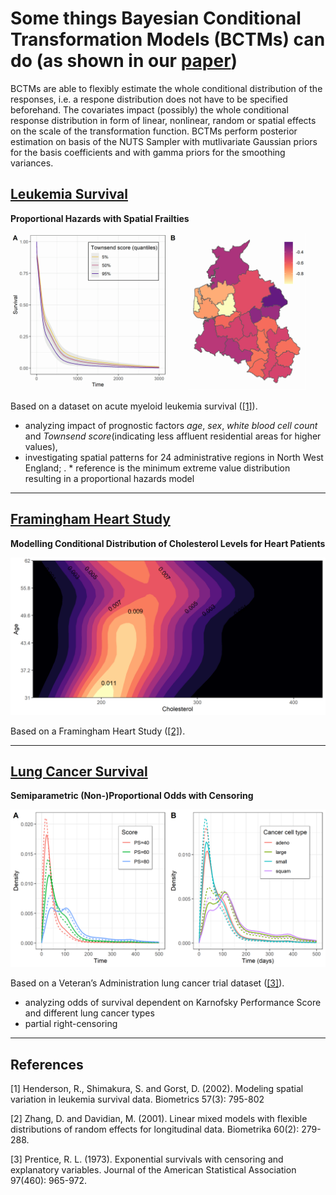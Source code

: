 # Some things Bayesian Conditional Transformation Models (BCTMs) can do (as shown in our [paper](https://www.tandfonline.com/doi/abs/10.1080/01621459.2023.2191820))
BCTMs are able to flexibly estimate the whole conditional distribution of the responses, i.e. a respone distribution does not have to be specified beforehand. The covariates impact (possibly) the whole conditional response distribution in form of linear, nonlinear, random or spatial effects on the scale of the transformation function. BCTMs perform posterior estimation on basis of the NUTS Sampler with mutlivariate Gaussian priors for the basis coefficients and with  gamma priors for the smoothing variances.

##  [Leukemia Survival](leukemia)
**Proportional Hazards with Spatial Frailties**

![image](leukemia/leuk_ph.png)


Based on a dataset on acute myeloid leukemia survival ([[1]](#1)).

* analyzing impact of prognostic factors *age*, *sex*, *white blood cell count*  and *Townsend score*(indicating less affluent residential areas for higher values), 
* investigating spatial patterns for 24 administrative regions in North West England; . * reference is the minimum extreme value distribution resulting in a proportional hazards model

---

##  [Framingham Heart Study](framingham)
**Modelling Conditional Distribution of Cholesterol Levels for Heart Patients**

![image](framingham/fram_contours.png)

Based on a Framingham Heart Study ([[2]](#2)).

---

##  [Lung Cancer Survival](veteran)
**Semiparametric (Non-)Proportional Odds with Censoring**

![image](veteran/vet_densities.png)

Based on a Veteran’s Administration lung cancer trial dataset ([[3]](#3)).

* analyzing odds of survival dependent on Karnofsky Performance Score and different lung cancer types
* partial right-censoring

---

## References

<a id="1">[1]</a>
Henderson, R., Shimakura, S. and Gorst, D. (2002).
Modeling spatial variation in leukemia survival data.
Biometrics 57(3): 795-802

<a id="2">[2]</a>
Zhang, D. and Davidian, M. (2001).
Linear mixed models with flexible distributions of random effects for
longitudinal data.
Biometrika 60(2): 279-288.

<a id="3">[3]</a>
Prentice, R. L. (1973).
Exponential survivals with censoring and explanatory variables.
Journal of the American Statistical Association 97(460): 965-972.
